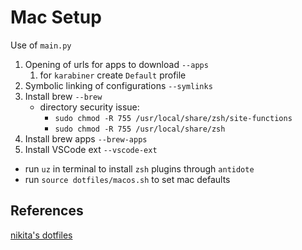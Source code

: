 # Mac Setup
Use of `main.py`
1. Opening of urls for apps to download `--apps`
   1. for `karabiner` create `Default` profile
2. Symbolic linking of configurations `--symlinks`
3. Install brew `--brew`
    - directory security issue:
        - `sudo chmod -R 755 /usr/local/share/zsh/site-functions`
        - `sudo chmod -R 755 /usr/local/share/zsh`
4. Install brew apps `--brew-apps`
5. Install VSCode ext `--vscode-ext`

- run `uz` in terminal to install `zsh` plugins through `antidote`
- run `source dotfiles/macos.sh` to set mac defaults


## References
[nikita's dotfiles](https://github.com/nikitavoloboev/dotfiles)
